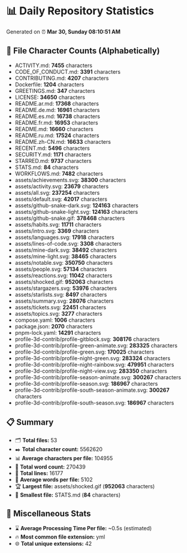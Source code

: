 # 📊 Daily Repository Statistics
Generated on ⏰ **Mar 30, Sunday 08:10:51 AM**

## 📂 File Character Counts (Alphabetically)
- ACTIVITY.md: **7455** characters
- CODE_OF_CONDUCT.md: **3391** characters
- CONTRIBUTING.md: **4207** characters
- Dockerfile: **1204** characters
- GREETINGS.md: **347** characters
- LICENSE: **34650** characters
- README.ar.md: **17368** characters
- README.de.md: **16961** characters
- README.es.md: **16738** characters
- README.fr.md: **16953** characters
- README.md: **16660** characters
- README.ru.md: **17524** characters
- README.zh-CN.md: **16633** characters
- RECENT.md: **5496** characters
- SECURITY.md: **1171** characters
- STARRED.md: **9737** characters
- STATS.md: **84** characters
- WORKFLOWS.md: **7482** characters
- assets/achievements.svg: **38300** characters
- assets/activity.svg: **23679** characters
- assets/all.svg: **237254** characters
- assets/default.svg: **42017** characters
- assets/github-snake-dark.svg: **124163** characters
- assets/github-snake-light.svg: **124163** characters
- assets/github-snake.gif: **378468** characters
- assets/habits.svg: **11711** characters
- assets/intro.svg: **3369** characters
- assets/languages.svg: **17918** characters
- assets/lines-of-code.svg: **3308** characters
- assets/mine-dark.svg: **38492** characters
- assets/mine-light.svg: **38465** characters
- assets/notable.svg: **350750** characters
- assets/people.svg: **57134** characters
- assets/reactions.svg: **11042** characters
- assets/shocked.gif: **952063** characters
- assets/stargazers.svg: **53976** characters
- assets/starlists.svg: **8497** characters
- assets/summary.svg: **28076** characters
- assets/tickets.svg: **22451** characters
- assets/topics.svg: **3277** characters
- compose.yaml: **1006** characters
- package.json: **2070** characters
- pnpm-lock.yaml: **14291** characters
- profile-3d-contrib/profile-gitblock.svg: **308176** characters
- profile-3d-contrib/profile-green-animate.svg: **283325** characters
- profile-3d-contrib/profile-green.svg: **170025** characters
- profile-3d-contrib/profile-night-green.svg: **283324** characters
- profile-3d-contrib/profile-night-rainbow.svg: **479951** characters
- profile-3d-contrib/profile-night-view.svg: **283350** characters
- profile-3d-contrib/profile-season-animate.svg: **300267** characters
- profile-3d-contrib/profile-season.svg: **186967** characters
- profile-3d-contrib/profile-south-season-animate.svg: **300267** characters
- profile-3d-contrib/profile-south-season.svg: **186967** characters

## 📋 Summary
- 🗂️ **Total files:** 53
- ✒️ **Total character count:** 5562620
- 📊 **Average characters per file:** 104955
- 📝 **Total word count:** 270439
- 🧾 **Total lines:** 16177
- 📐 **Average words per file:** 5102
- 🏆 **Largest file:** assets/shocked.gif (**952063** characters)
- 🥉 **Smallest file:** STATS.md (**84** characters)

## 🌟 Miscellaneous Stats
- ⌛ **Average Processing Time Per file:** ~0.5s (estimated)
- 🔥 **Most common file extension:** yml
- 🌐 **Total unique extensions:** 42
